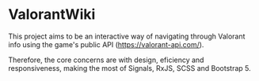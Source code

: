 # ValorantWiki

This project aims to be an interactive way of navigating through Valorant info using the game's public API (https://valorant-api.com/). 

Therefore, the core concerns are with design, eficiency and responsiveness, making the most of Signals, RxJS, SCSS and Bootstrap 5.
